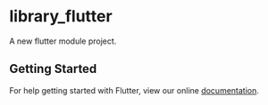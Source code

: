 # library_flutter

A new flutter module project.

## Getting Started

For help getting started with Flutter, view our online
[documentation](https://flutter.dev/).
